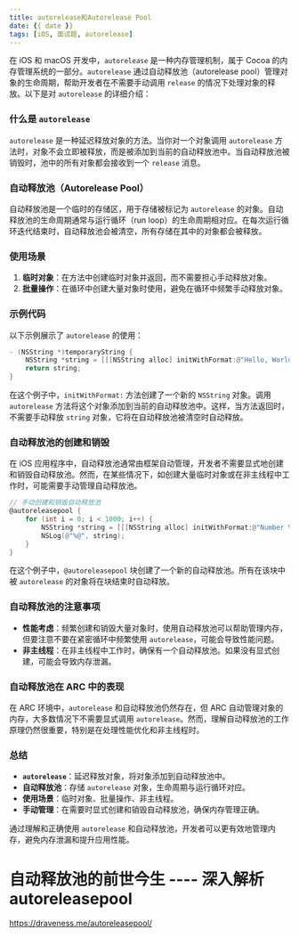 ```yaml
---
title: autorelease和Autorelease Pool
date: {{ date }}
tags: [iOS, 面试题, autorelease]
---
```


<!-- # autorelease和Autorelease Pool -->

在 iOS 和 macOS 开发中，`autorelease` 是一种内存管理机制，属于 Cocoa 的内存管理系统的一部分。`autorelease` 通过自动释放池（autorelease pool）管理对象的生命周期，帮助开发者在不需要手动调用 `release` 的情况下处理对象的释放。以下是对 `autorelease` 的详细介绍：

<!-- more -->

### 什么是 `autorelease`

`autorelease` 是一种延迟释放对象的方法。当你对一个对象调用 `autorelease` 方法时，对象不会立即被释放，而是被添加到当前的自动释放池中。当自动释放池被销毁时，池中的所有对象都会接收到一个 `release` 消息。

### 自动释放池（Autorelease Pool）

自动释放池是一个临时的存储区，用于存储被标记为 `autorelease` 的对象。自动释放池的生命周期通常与运行循环（run loop）的生命周期相对应。在每次运行循环迭代结束时，自动释放池会被清空，所有存储在其中的对象都会被释放。

### 使用场景

1. **临时对象**：在方法中创建临时对象并返回，而不需要担心手动释放对象。
2. **批量操作**：在循环中创建大量对象时使用，避免在循环中频繁手动释放对象。

### 示例代码

以下示例展示了 `autorelease` 的使用：

```objective-c
- (NSString *)temporaryString {
    NSString *string = [[[NSString alloc] initWithFormat:@"Hello, World!"] autorelease];
    return string;
}
```

在这个例子中，`initWithFormat:` 方法创建了一个新的 `NSString` 对象。调用 `autorelease` 方法将这个对象添加到当前的自动释放池中。这样，当方法返回时，不需要手动释放 `string` 对象，它将在自动释放池被清空时自动释放。

### 自动释放池的创建和销毁

在 iOS 应用程序中，自动释放池通常由框架自动管理，开发者不需要显式地创建和销毁自动释放池。然而，在某些情况下，如创建大量临时对象或在非主线程中工作时，可能需要手动管理自动释放池。

```objective-c
// 手动创建和销毁自动释放池
@autoreleasepool {
    for (int i = 0; i < 1000; i++) {
        NSString *string = [[[NSString alloc] initWithFormat:@"Number %d", i] autorelease];
        NSLog(@"%@", string);
    }
}
```

在这个例子中，`@autoreleasepool` 块创建了一个新的自动释放池。所有在该块中被 `autorelease` 的对象将在块结束时自动释放。

### 自动释放池的注意事项

- **性能考虑**：频繁创建和销毁大量对象时，使用自动释放池可以帮助管理内存，但要注意不要在紧密循环中频繁使用 `autorelease`，可能会导致性能问题。
- **非主线程**：在非主线程中工作时，确保有一个自动释放池。如果没有显式创建，可能会导致内存泄漏。

### 自动释放池在 ARC 中的表现

在 ARC 环境中，`autorelease` 和自动释放池仍然存在，但 ARC 自动管理对象的内存，大多数情况下不需要显式调用 `autorelease`。然而，理解自动释放池的工作原理仍然很重要，特别是在处理性能优化和非主线程时。

### 总结

- **`autorelease`**：延迟释放对象，将对象添加到自动释放池中。
- **自动释放池**：存储 `autorelease` 对象，生命周期与运行循环对应。
- **使用场景**：临时对象、批量操作、非主线程。
- **手动管理**：在需要时显式创建和销毁自动释放池，确保内存管理正确。

通过理解和正确使用 `autorelease` 和自动释放池，开发者可以更有效地管理内存，避免内存泄漏和提升应用性能。



# 自动释放池的前世今生 ---- 深入解析 autoreleasepool

https://draveness.me/autoreleasepool/